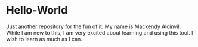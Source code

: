 # Hello-World
Just another repository for the fun of it. 
My name is Mackendy Alcinvil. While I am new to this, I am very excited about learning and using this tool. I wish to learn as much as I can.
